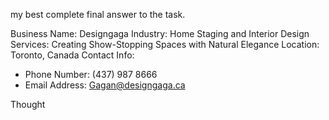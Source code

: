 my best complete final answer to the task.

Business Name: Designgaga
Industry: Home Staging and Interior Design
Services: Creating Show-Stopping Spaces with Natural Elegance
Location: Toronto, Canada
Contact Info:
- Phone Number: (437) 987 8666
- Email Address: Gagan@designgaga.ca

Thought